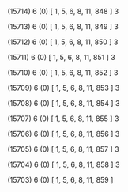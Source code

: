 (15714) 6 (0) [ 1, 5, 6, 8, 11, 848 ] 3 


(15713) 6 (0) [ 1, 5, 6, 8, 11, 849 ] 3 


(15712) 6 (0) [ 1, 5, 6, 8, 11, 850 ] 3 


(15711) 6 (0) [ 1, 5, 6, 8, 11, 851 ] 3 


(15710) 6 (0) [ 1, 5, 6, 8, 11, 852 ] 3 


(15709) 6 (0) [ 1, 5, 6, 8, 11, 853 ] 3 


(15708) 6 (0) [ 1, 5, 6, 8, 11, 854 ] 3 


(15707) 6 (0) [ 1, 5, 6, 8, 11, 855 ] 3 


(15706) 6 (0) [ 1, 5, 6, 8, 11, 856 ] 3 


(15705) 6 (0) [ 1, 5, 6, 8, 11, 857 ] 3 


(15704) 6 (0) [ 1, 5, 6, 8, 11, 858 ] 3 


(15703) 6 (0) [ 1, 5, 6, 8, 11, 859 ]  


